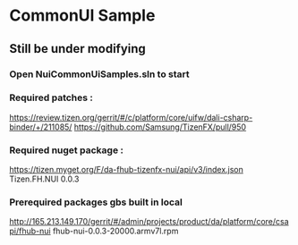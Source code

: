 # CommonUI Sample

## Still be under modifying

### Open NuiCommonUiSamples.sln to start

### Required patches :
https://review.tizen.org/gerrit/#/c/platform/core/uifw/dali-csharp-binder/+/211085/
https://github.com/Samsung/TizenFX/pull/950

### Required nuget package : 
https://tizen.myget.org/F/da-fhub-tizenfx-nui/api/v3/index.json
Tizen.FH.NUI 0.0.3

### Prerequired packages gbs built in local
http://165.213.149.170/gerrit/#/admin/projects/product/da/platform/core/csapi/fhub-nui
fhub-nui-0.0.3-20000.armv7l.rpm
